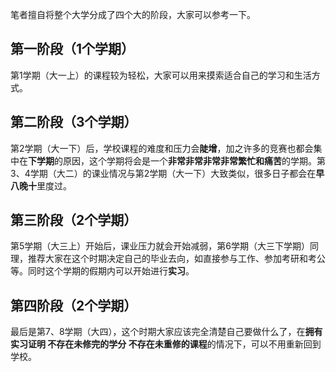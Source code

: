 笔者擅自将整个大学分成了四个大的阶段，大家可以参考一下。

## 第一阶段（1个学期）
第1学期（大一上）的课程较为轻松，大家可以用来摸索适合自己的学习和生活方式。

## 第二阶段（3个学期）
第2学期（大一下）后，学校课程的难度和压力会**陡增**，加之许多的竞赛也都会集中在**下学期**的原因，这个学期将会是一个**非常非常非常非常繁忙和痛苦**的学期。第3、4学期（大二）的课业情况与第2学期（大一下）大致类似，很多日子都会在**早八晚十**里度过。

## 第三阶段（2个学期）
第5学期（大三上）开始后，课业压力就会开始减弱，第6学期（大三下学期）同理，推荐大家在这个时期决定自己的毕业去向，如直接参与工作、参加考研和考公等。同时这个学期的假期内可以开始进行**实习**。

## 第四阶段（2个学期）
最后是第7、8学期（大四），这个时期大家应该完全清楚自己要做什么了，在**拥有实习证明 不存在未修完的学分 不存在未重修的课程**的情况下，可以不用重新回到学校。